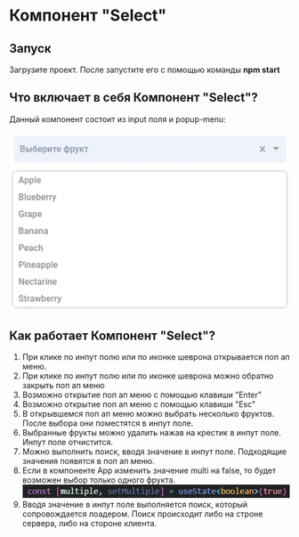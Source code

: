 # Компонент "Select"
## Запуск
Загрузите проект. После запустите его с помощью команды __npm start__

## Что включает в себя Компонент "Select"?
Данный компонент состоит из input поля и popup-menu:

![input поле](./public/input.jpg)
![popup-menu](./public/popup-menu.jpg)

## Как работает Компонент "Select"?

1. При клике по инпут полю или по иконке шеврона открывается поп ап меню.
2. При клике по инпут полю или по иконке шеврона можно обратно закрыть поп ап меню
3. Возможно открытие поп ап меню с помощью клавиши "Enter"
4. Возможно открытие поп ап меню с помощью клавиши "Esc"
5. В открывшемся поп ап меню можно выбрать несколько фруктов. После выбора они поместятся в инпут поле.
6. Выбранные фрукты можно удалить нажав на крестик в инпут поле. Инпут поле отчистится.
7. Можно выполнить поиск, вводя значение в инпут поле. Подходящие значения появятся в поп ап меню.
8. Если в компоненте App изменить значение multi на false, то будет возможен выбор только одного фрукта.
![multi](./public/multi.jpg)
9. Вводя значение в инпут поле выполняется поиск, который сопровождается лоадером. Поиск происходит либо на строне сервера, либо на стороне клиента.

